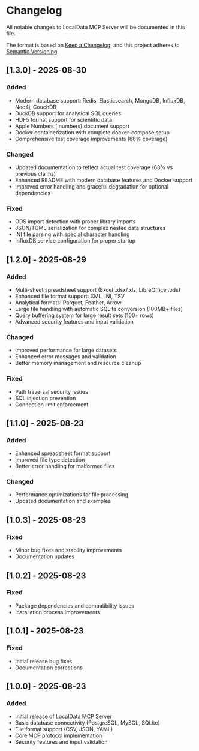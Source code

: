 # Changelog

All notable changes to LocalData MCP Server will be documented in this file.

The format is based on [Keep a Changelog](https://keepachangelog.com/en/1.0.0/),
and this project adheres to [Semantic Versioning](https://semver.org/spec/v2.0.0.html).

## [1.3.0] - 2025-08-30

### Added
- Modern database support: Redis, Elasticsearch, MongoDB, InfluxDB, Neo4j, CouchDB
- DuckDB support for analytical SQL queries
- HDF5 format support for scientific data
- Apple Numbers (.numbers) document support
- Docker containerization with complete docker-compose setup
- Comprehensive test coverage improvements (68% coverage)

### Changed
- Updated documentation to reflect actual test coverage (68% vs previous claims)
- Enhanced README with modern database features and Docker support
- Improved error handling and graceful degradation for optional dependencies

### Fixed
- ODS import detection with proper library imports
- JSON/TOML serialization for complex nested data structures
- INI file parsing with special character handling
- InfluxDB service configuration for proper startup

## [1.2.0] - 2025-08-29

### Added
- Multi-sheet spreadsheet support (Excel .xlsx/.xls, LibreOffice .ods)
- Enhanced file format support: XML, INI, TSV
- Analytical formats: Parquet, Feather, Arrow
- Large file handling with automatic SQLite conversion (100MB+ files)
- Query buffering system for large result sets (100+ rows)
- Advanced security features and input validation

### Changed
- Improved performance for large datasets
- Enhanced error messages and validation
- Better memory management and resource cleanup

### Fixed
- Path traversal security issues
- SQL injection prevention
- Connection limit enforcement

## [1.1.0] - 2025-08-23

### Added
- Enhanced spreadsheet format support
- Improved file type detection
- Better error handling for malformed files

### Changed
- Performance optimizations for file processing
- Updated documentation and examples

## [1.0.3] - 2025-08-23

### Fixed
- Minor bug fixes and stability improvements
- Documentation updates

## [1.0.2] - 2025-08-23

### Fixed
- Package dependencies and compatibility issues
- Installation process improvements

## [1.0.1] - 2025-08-23

### Fixed
- Initial release bug fixes
- Documentation corrections

## [1.0.0] - 2025-08-23

### Added
- Initial release of LocalData MCP Server
- Basic database connectivity (PostgreSQL, MySQL, SQLite)
- File format support (CSV, JSON, YAML)
- Core MCP protocol implementation
- Security features and input validation